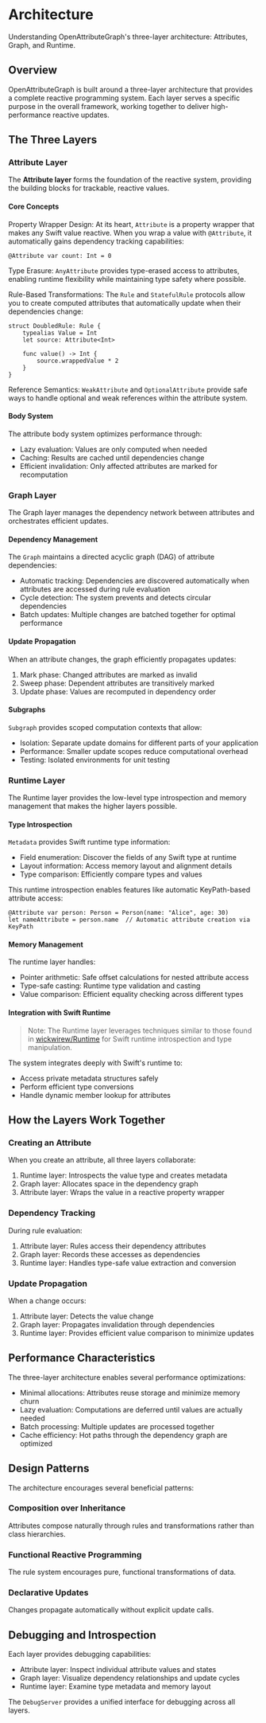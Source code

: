 # Architecture

Understanding OpenAttributeGraph's three-layer architecture: Attributes, Graph, and Runtime.

## Overview

OpenAttributeGraph is built around a three-layer architecture that provides a complete reactive programming system. Each layer serves a specific purpose in the overall framework, working together to deliver high-performance reactive updates.

## The Three Layers

### Attribute Layer

The **Attribute layer** forms the foundation of the reactive system, providing the building blocks for trackable, reactive values.

#### Core Concepts

Property Wrapper Design: At its heart, ``Attribute`` is a property wrapper that makes any Swift value reactive. When you wrap a value with `@Attribute`, it automatically gains dependency tracking capabilities:

    @Attribute var count: Int = 0

Type Erasure: ``AnyAttribute`` provides type-erased access to attributes, enabling runtime flexibility while maintaining type safety where possible.

Rule-Based Transformations: The ``Rule`` and ``StatefulRule`` protocols allow you to create computed attributes that automatically update when their dependencies change:

    struct DoubledRule: Rule {
        typealias Value = Int
        let source: Attribute<Int>
        
        func value() -> Int {
            source.wrappedValue * 2
        }
    }

Reference Semantics: ``WeakAttribute`` and ``OptionalAttribute`` provide safe ways to handle optional and weak references within the attribute system.

#### Body System

The attribute body system optimizes performance through:
- Lazy evaluation: Values are only computed when needed
- Caching: Results are cached until dependencies change
- Efficient invalidation: Only affected attributes are marked for recomputation

### Graph Layer

The Graph layer manages the dependency network between attributes and orchestrates efficient updates.

#### Dependency Management

The ``Graph`` maintains a directed acyclic graph (DAG) of attribute dependencies:

- Automatic tracking: Dependencies are discovered automatically when attributes are accessed during rule evaluation
- Cycle detection: The system prevents and detects circular dependencies
- Batch updates: Multiple changes are batched together for optimal performance

#### Update Propagation

When an attribute changes, the graph efficiently propagates updates:

1. Mark phase: Changed attributes are marked as invalid
2. Sweep phase: Dependent attributes are transitively marked
3. Update phase: Values are recomputed in dependency order

#### Subgraphs

``Subgraph`` provides scoped computation contexts that allow:
- Isolation: Separate update domains for different parts of your application
- Performance: Smaller update scopes reduce computational overhead
- Testing: Isolated environments for unit testing

### Runtime Layer

The Runtime layer provides the low-level type introspection and memory management that makes the higher layers possible.

#### Type Introspection

``Metadata`` provides Swift runtime type information:
- Field enumeration: Discover the fields of any Swift type at runtime
- Layout information: Access memory layout and alignment details
- Type comparison: Efficiently compare types and values

This runtime introspection enables features like automatic KeyPath-based attribute access:

    @Attribute var person: Person = Person(name: "Alice", age: 30)
    let nameAttribute = person.name  // Automatic attribute creation via KeyPath

#### Memory Management

The runtime layer handles:
- Pointer arithmetic: Safe offset calculations for nested attribute access
- Type-safe casting: Runtime type validation and casting
- Value comparison: Efficient equality checking across different types

#### Integration with Swift Runtime

> Note: The Runtime layer leverages techniques similar to those found in [wickwirew/Runtime](https://github.com/wickwirew/Runtime) for Swift runtime introspection and type manipulation.

The system integrates deeply with Swift's runtime to:
- Access private metadata structures safely
- Perform efficient type conversions
- Handle dynamic member lookup for attributes

## How the Layers Work Together

### Creating an Attribute

When you create an attribute, all three layers collaborate:

1. Runtime layer: Introspects the value type and creates metadata
2. Graph layer: Allocates space in the dependency graph
3. Attribute layer: Wraps the value in a reactive property wrapper

### Dependency Tracking

During rule evaluation:

1. Attribute layer: Rules access their dependency attributes
2. Graph layer: Records these accesses as dependencies
3. Runtime layer: Handles type-safe value extraction and conversion

### Update Propagation

When a change occurs:

1. Attribute layer: Detects the value change
2. Graph layer: Propagates invalidation through dependencies
3. Runtime layer: Provides efficient value comparison to minimize updates

## Performance Characteristics

The three-layer architecture enables several performance optimizations:

- Minimal allocations: Attributes reuse storage and minimize memory churn
- Lazy evaluation: Computations are deferred until values are actually needed
- Batch processing: Multiple updates are processed together
- Cache efficiency: Hot paths through the dependency graph are optimized

## Design Patterns

The architecture encourages several beneficial patterns:

### Composition over Inheritance
Attributes compose naturally through rules and transformations rather than class hierarchies.

### Functional Reactive Programming
The rule system encourages pure, functional transformations of data.

### Declarative Updates
Changes propagate automatically without explicit update calls.

## Debugging and Introspection

Each layer provides debugging capabilities:

- Attribute layer: Inspect individual attribute values and states
- Graph layer: Visualize dependency relationships and update cycles  
- Runtime layer: Examine type metadata and memory layout

The ``DebugServer`` provides a unified interface for debugging across all layers.